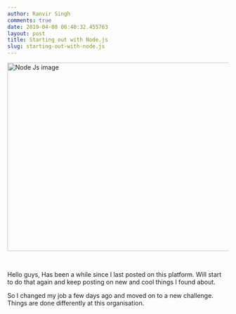 ```yaml
---
author: Ranvir Singh
comments: true
date: 2019-04-08 06:40:32.455763
layout: post
title: Starting out with Node.js
slug: starting-out-with-node.js
---
```

<img alt="Node Js image" src="https://nodejs.org/static/images/logos/nodejs-new-pantone-black.png" style="height:429px; width:700px"/>

&nbsp;

Hello guys, Has been a while since I last posted on this platform. Will start to do that again and keep posting on new and cool things I found about.&nbsp;

So I changed my job a few days ago and moved on to a new challenge. Things are done differently at this organisation.&nbsp;

&nbsp;
&nbsp;